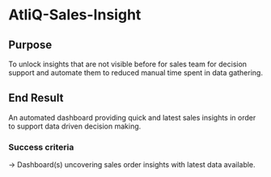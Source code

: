 # AtliQ-Sales-Insight

## Purpose
To unlock insights that are not visible before for sales team for decision support and automate them to reduced manual time spent in data gathering.

## End Result
An automated dashboard providing quick and latest sales insights in order to support data driven decision making.

### Success criteria
  ->  Dashboard(s) uncovering sales order insights with latest data available.
  

